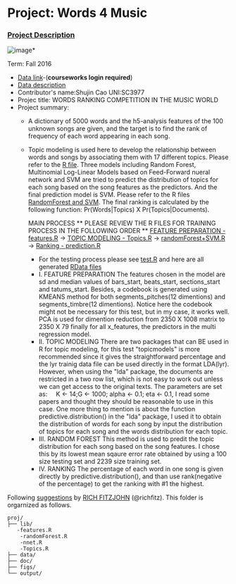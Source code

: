 # Project: Words 4 Music

### [Project Description](doc/Project4_desc.md)

![image](http://cdn.newsapi.com.au/image/v1/f7131c018870330120dbe4b73bb7695c?width=650)*

Term: Fall 2016

+ [Data link](https://courseworks2.columbia.edu/courses/11849/files/folder/Project_Files?preview=763391)-(**courseworks login required**)
+ [Data description](doc/readme.html)
+ Contributor's name:Shujin Cao UNI:SC3977
+ Projec title: WORDS RANKING COMPETITION IN THE MUSIC WORLD
+ Project summary: 
  * A dictionary of 5000 words and the h5-analysis features of the 100 unknown songs are given, and the target is to find the rank of frequency of each word appearing in each song. 
  * Topic modeling is used here to develop the relationship between words and songs by associating them with 17 different topics. Please refer to the [R file](lib/Topics.R). 
  Three models including Random Forest, Multinomial Log-Linear Models based on Feed-Forward nueral network and SVM are tried to predict the distribution of topics for each song based on the song features as the predictors. And the final prediction model is SVM. Please refer to the R files [RandomForest and SVM](lib/randomForest.R).
  The final ranking is calculated by the following function: Pr(Words|Topics) X Pr(Topics|Documents).
  
     MAIN PROCESS
  ** PLEASE REVIEW THE R FILES FOR TRAINING PROCESS IN THE FOLLOWING ORDER ** 
     [FEATURE PREPARATION - features.R](lib/features.R) -> [TOPIC MODELING - Topics.R](lib/Topics.R) -> [randomForest+SVM.R](random.Forest+SVM.R) -> [Ranking - prediction.R](prediction.R) 
     - For the testing process please see [test.R](lib/test.R) and here are all generated [RData files](data)
     * I. FEATURE PREPARATION
     The features chosen in the model are sd and median values of bars_start, beats_start, sections_start and tatums_start. Besides, a codebook is generated using KMEANS method for both segments_pitches(12 dimentions) and segments_timbre(12 dimentions). Notice here the codebook might not be necessary for this test, but in my case, it works well.
     PCA is used for dimention reduction from 2350 X 1008 matrix to 2350 X 79 finally for all x_features, the predictors in the multi regression model.
     * II. TOPIC MODELING
     There are two packages that can BE used in R for topic modeling, for this test "topicmodels" is more recommended since it gives the straightforward percentage and the lyr trainig data file can be used directly in the format LDA(lyr). However, when using the "lda" package, the documents are restricted in a two row list, which is not easy to work out unless we can get access to the original texts.
     The parameters are set as: 
     K <- 14;G <- 1000; alpha <- 0.1; eta <- 0.1, I read some papers and thought they should be reasonable to use in this case.
     One more thing to mention is about the function predictive.distribution() in the "lda" package, I used it to obtain the distribution of words for each song by input the distribution of topics for each song and the words distribution for each topic.
     * III. RANDOM FOREST
     This method is used to predit the topic distribution for each song based on the song features. I chose this by its lowest mean sqaure error rate obtained by using a 100 size testing set and 2239 size training set.
     * IV. RANKING 
     The percentage of each word in one song is given directly by predictive.distribution(), and than use rank(negative of the percentage) to get the ranking with #1 the highest.
     
     
Following [suggestions](http://nicercode.github.io/blog/2013-04-05-projects/) by [RICH FITZJOHN](http://nicercode.github.io/about/#Team) (@richfitz). This folder is orgarnized as follows.
     
```
proj/
├── lib/
   -features.R
    -randomForest.R
    -nnet.R
    -Topics.R
├── data/
├── doc/
├── figs/
└── output/
```


